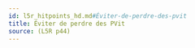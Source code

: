 ```yaml
---
id: l5r_hitpoints_hd.md#Éviter-de-perdre-des-pvit
title: Éviter de perdre des PVit
source: (L5R p44)
---
```


